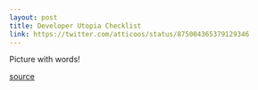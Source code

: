 ```yaml
---
layout: post
title: Developer Utopia Checklist
link: https://twitter.com/atticoos/status/875004365379129346
---
```


Picture with words!

[source](https://twitter.com/atticoos/status/875004365379129346)

